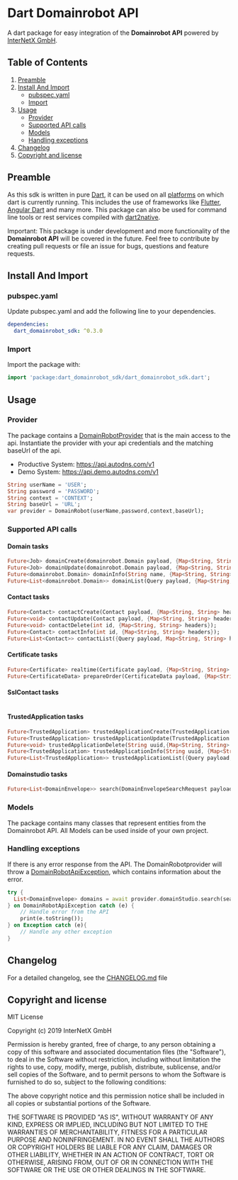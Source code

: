 # Dart Domainrobot API

A dart package for easy integration of the **Domainrobot API** powered by [InterNetX GmbH](https://internetx.com).

## Table of Contents

1. [Preamble](#preamble)
2. [Install And Import](#install-and-import)
   * [pubspec.yaml](#pubspec.yaml)
   * [Import](#import)
3. [Usage](#usage)
   * [Provider](#provider)
   * [Supported API calls](#supported-api-calls)
   * [Models](#models)
   * [Handling exceptions](#exception-handling)
4. [Changelog](#changelog)
5. [Copyright and license](#copyright-and-license)

## Preamble

As this sdk is written in pure [Dart](https://dart.dev), it can be used on all [platforms](https://dart.dev/platforms) on which dart is currently running. This includes the use of frameworks like [Flutter](https://flutter.dev), [Angular Dart](https://angulardart.dev) and many more. This package can also be used for command line tools or rest services compiled with [dart2native](https://dart.dev/tools/dart2native).

Important: This package is under development and more functionality of the **Domainrobot API** will be covered in the future. Feel free to contribute by creating pull requests or file an issue for bugs, questions and feature requests.

## Install And Import

### pubspec.yaml

Update pubspec.yaml and add the following line to your dependencies.

```yaml
dependencies:
  dart_domainrobot_sdk: ^0.3.0
```

### Import

Import the package with:

```dart
import 'package:dart_domainrobot_sdk/dart_domainrobot_sdk.dart';
```

## Usage

### Provider

The package contains a [DomainRobotProvider](/lib/src/DomainRobotProvider.dart) that is the main access to the api. Instantiate the provider with your api credentials and the matching baseUrl of the api.

* Productive System: <https://api.autodns.com/v1>
* Demo System: <https://api.demo.autodns.com/v1>

```dart
String userName = 'USER';
String password = 'PASSWORD';
String context = 'CONTEXT';
String baseUrl = 'URL';
var provider = DomainRobot(userName,password,context,baseUrl);
```

### Supported API calls

#### Domain tasks

```dart
Future<Job> domainCreate(domainrobot.Domain payload, {Map<String, String> headers, Map<String, String> queryParameters});
Future<Job> domainUpdate(domainrobot.Domain payload, {Map<String, String> headers, Map<String, String> queryParameters});
Future<domainrobot.Domain> domainInfo(String name, {Map<String, String> headers, Map<String, String> queryParameters});
Future<List<domainrobot.Domain>> domainList(Query payload, {Map<String, String> headers, Map<String, String> queryParameters});
```

#### Contact tasks

```dart
Future<Contact> contactCreate(Contact payload, {Map<String, String> headers, Map<String, String> queryParameters});
Future<void> contactUpdate(Contact payload, {Map<String, String> headers});
Future<void> contactDelete(int id, {Map<String, String> headers});
Future<Contact> contactInfo(int id, {Map<String, String> headers});
Future<List<Contact>> contactList({Query payload, Map<String, String> headers, Map<String, String> queryParameters});
```

#### Certificate tasks

```dart
Future<Certificate> realtime(Certificate payload, {Map<String, String> headers, Map<String, String> queryParameters});
Future<CertificateData> prepareOrder(CertificateData payload, {Map<String, String> headers, Map<String, String> queryParameters});
```

#### SslContact tasks

```dart

```

#### TrustedApplication tasks

```dart
Future<TrustedApplication> trustedApplicationCreate(TrustedApplication payload, {Map<String, String> headers, Map<String, String> queryParameters});
Future<TrustedApplication> trustedApplicationUpdate(TrustedApplication payload, {Map<String, String> headers});
Future<void> trustedApplicationDelete(String uuid,{Map<String, String> headers});
Future<TrustedApplication> trustedApplicationInfo(String uuid, {Map<String, String> headers})
Future<List<TrustedApplication>> trustedApplicationList({Query payload, Map<String, String> headers, Map<String, String> queryParameters});
```

#### Domainstudio tasks

```dart
Future<List<DomainEnvelope>> search(DomainEnvelopeSearchRequest payload,{Map<String, String> headers, Map<String, String> queryParameters});
```

### Models

The package contains many classes that represent entities from the Domainrobot API. All Models can be used inside of your own project.

### Handling exceptions

If there is any error response from the API. The DomainRobotprovider will throw a [DomainRobotApiException](/lib/src/model/exception/DomainRobotApiException.dart), which contains information about the error.

```dart
try {
  List<DomainEnvelope> domains = await provider.domainStudio.search(search);
} on DomainRobotApiException catch (e) {
    // Handle error from the API
    print(e.toString());
} on Exception catch (e){
    // Handle any other exception
}
```

## Changelog

For a detailed changelog, see the [CHANGELOG.md](CHANGELOG.md) file

## Copyright and license

MIT License

Copyright (c) 2019 InterNetX GmbH

Permission is hereby granted, free of charge, to any person obtaining a copy
of this software and associated documentation files (the "Software"), to deal
in the Software without restriction, including without limitation the rights
to use, copy, modify, merge, publish, distribute, sublicense, and/or sell
copies of the Software, and to permit persons to whom the Software is
furnished to do so, subject to the following conditions:

The above copyright notice and this permission notice shall be included in all
copies or substantial portions of the Software.

THE SOFTWARE IS PROVIDED "AS IS", WITHOUT WARRANTY OF ANY KIND, EXPRESS OR
IMPLIED, INCLUDING BUT NOT LIMITED TO THE WARRANTIES OF MERCHANTABILITY,
FITNESS FOR A PARTICULAR PURPOSE AND NONINFRINGEMENT. IN NO EVENT SHALL THE
AUTHORS OR COPYRIGHT HOLDERS BE LIABLE FOR ANY CLAIM, DAMAGES OR OTHER
LIABILITY, WHETHER IN AN ACTION OF CONTRACT, TORT OR OTHERWISE, ARISING FROM,
OUT OF OR IN CONNECTION WITH THE SOFTWARE OR THE USE OR OTHER DEALINGS IN THE
SOFTWARE.
